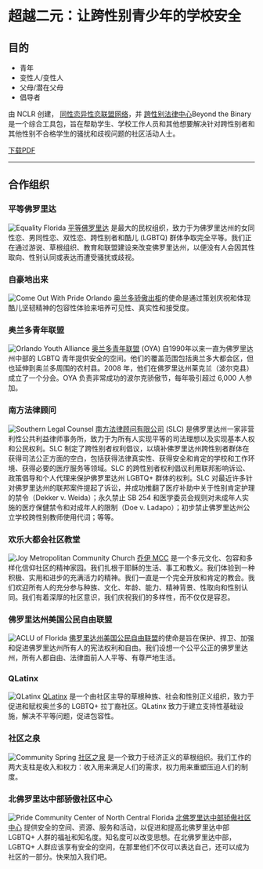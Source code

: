 # 超越二元：让跨性别青少年的学校安全

## 目的

-   青年
-   变性人/变性人
-   父母/潜在父母
-   倡导者

由 NCLR 创建， [同性恋异性恋联盟网络](http://www.gsanetwork.org/)，并 [跨性别法律中心](http://www.transgenderlawcenter.org/)Beyond the Binary 是一个综合工具包，旨在帮助学生、学校工作人员和其他想要解决针对跨性别者和其他性别不合格学生的骚扰和歧视问题的社区活动人士。

[下载PDF](https://www.nclrights.org/wp-content/uploads/2013/07/beyond_the_binary-1.pdf)

---

## 合作组织

### 平等佛罗里达
![Equality Florida](https://www.nclrights.org/wp-content/uploads/2024/07/eq-fl-logo-300x225.png)
[平等佛罗里达](https://www.eqfl.org/) 是最大的民权组织，致力于为佛罗里达州的女同性恋、男同性恋、双性恋、跨性别者和酷儿 (LGBTQ) 群体争取完全平等。我们正在通过游说、草根组织、教育和联盟建设来改变佛罗里达州，以便没有人会因其性取向、性别认同或表达而遭受骚扰或歧视。

### 自豪地出来
![Come Out With Pride Orlando](https://www.nclrights.org/wp-content/uploads/2024/07/pride-orlandi-logo-300x225.png)
[奥兰多骄傲出柜](https://comeoutwithpride.org/)的使命是通过策划庆祝和体现酷儿坚韧精神的包容性体验来培养可见性、真实性和接受度。

### 奥兰多青年联盟
![Orlando Youth Alliance](https://www.nclrights.org/wp-content/uploads/2024/07/oya-logo-300x225.png)
[奥兰多青年联盟](http://www.orlandoyouthalliance.org) (OYA) 自1990年以来一直为佛罗里达州中部的 LGBTQ 青年提供安全的空间。他们的覆盖范围包括奥兰多大都会区，但也延伸到奥兰多周围的农村县。2008 年，他们在佛罗里达州莱克兰（波尔克县）成立了一个分会。OYA 负责非常成功的波尔克骄傲节，每年吸引超过 6,000 人参加。

### 南方法律顾问
![Southern Legal Counsel](https://www.nclrights.org/wp-content/uploads/2024/07/slc-logo-300x225.png)
[南方法律顾问有限公司](http://www.southernlegal.org) (SLC) 是佛罗里达州一家非营利性公共利益律师事务所，致力于为所有人实现平等的司法理想以及实现基本人权和公民权利。SLC 制定了跨性别者权利倡议，以填补佛罗里达州跨性别者群体在获得司法公正方面的空白，包括获得法律真实性、获得安全和肯定的学校和工作环境、获得必要的医疗服务等领域。SLC 的跨性别者权利倡议利用联邦影响诉讼、政策倡导和个人代理来保护佛罗里达州 LGBTQ+ 群体的权利。SLC 对最近许多针对佛罗里达州的联邦案件提起了诉讼，并成功推翻了医疗补助中关于性别肯定护理的禁令（Dekker v. Weida）；永久禁止 SB 254 和医学委员会规则对未成年人实施的医疗保健禁令和对成年人的限制（Doe v. Ladapo）；初步禁止佛罗里达州公立学校跨性别教师使用代词；等等。

### 欢乐大都会社区教堂
![Joy Metropolitan Community Church](https://www.nclrights.org/wp-content/uploads/2024/07/joy-mcc-logo-300x225.png)
[乔伊 MCC](https://joymcc.com/) 是一个多元文化、包容和多样化信仰社区的精神家园。我们扎根于耶稣的生活、事工和教义。我们体验到一种积极、实用和进步的充满活力的精神。我们一直是一个完全开放和肯定的教会。我们欢迎所有人的充分参与种族、文化、年龄、能力、精神背景、性取向和性别认同。我们有着深厚的社区意识，我们庆祝我们的多样性，而不仅仅是容忍。

### 佛罗里达州美国公民自由联盟
![ACLU of Florida](https://www.nclrights.org/wp-content/uploads/2024/07/aclu-logo-300x225.png)
[佛罗里达州美国公民自由联盟](https://www.aclufl.org/)的使命是旨在保护、捍卫、加强和促进佛罗里达州所有人的宪法权利和自由。我们设想一个公平公正的佛罗里达州，所有人都自由、法律面前人人平等、有尊严地生活。

### QLatinx
![QLatinx](https://www.nclrights.org/wp-content/uploads/2024/07/latin-x-logo-300x225.png)
[QLatinx](https://www.qlatinx.org/) 是一个由社区主导的草根种族、社会和性别正义组织，致力于促进和赋权奥兰多的 LGBTQ+ 拉丁裔社区。QLatinx 致力于建立支持性基础设施，解决不平等问题，促进包容性。

### 社区之泉
![Community Spring](https://www.nclrights.org/wp-content/uploads/2024/07/comm-spring-logo-300x225.png)
[社区之泉](https://www.csgnv.org/) 是一个致力于经济正义的草根组织。我们工作的两大支柱是收入和权力：收入用来满足人们的需求，权力用来重塑压迫人们的制度。

### 北佛罗里达中部骄傲社区中心
![Pride Community Center of North Central Florida](https://www.nclrights.org/wp-content/uploads/2024/08/logo-pccncf-300x225.png)
[北佛罗里达中部骄傲社区中心](https://gainesvillepride.org/) 提供安全的空间、资源、服务和活动，以促进和提高北佛罗里达中部 LGBTQ+ 人群的福祉和知名度。知名度可以改变思想。在北佛罗里达中部，LGBTQ+ 人群应该享有安全的空间，在那里他们不仅可以表达自己，还可以成为社区的一部分。快来加入我们吧。